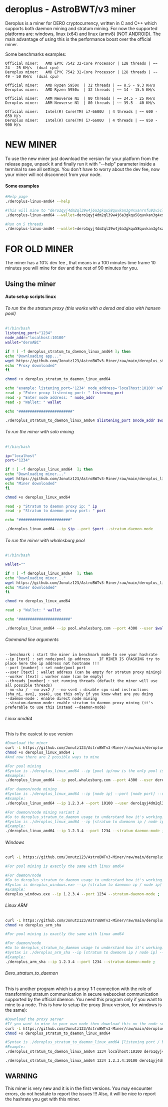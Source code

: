 # deroplus - AstroBWT/v3 miner

Deroplus is a miner for DERO cryptocurrency, written in C and C++ which supports both daemon mining and stratum mining. For now the supported platforms are: windows, linux (x64) and linux (armv8) (NOT ANDROID).
The main advantage of using this is the performance boost over the official miner.

Some benchmarks examples:
````
Official miner:   AMD EPYC 7542 32-Core Processor | 128 threads | ~~ 24 - 25 KH/s  (dual cpu)
Deroplus miner:   AMD EPYC 7542 32-Core Processor | 128 threads | ~~ 49 - 50 KH/s  (dual cpu)

Official miner:   AMD Ryzen 5950x  | 32 threads | ~~ 8.5 - 9.3 KH/s
Deroplus miner:   AMD Ryzen 5950x  | 32 threads | ~~ 14 - 15.5 KH/s

Official miner:   ARM Neoverse N1  | 80 threads | ~~ 24.5 - 25 KH/s
Deroplus miner:   ARM Neoverse N1  | 80 threads | ~~ 39.5 - 40 KH/s

Official miner:   Intel(R) Core(TM) i7-6600U  | 4 threads | ~~ 600 - 650 H/s
Deroplus miner:   Intel(R) Core(TM) i7-6600U  | 4 threads | ~~ 850 - 900 H/s
````

# NEW MINER
To use the new miner just download the version for your platform from the release page, unpack it and finally run it with "--help" parameter inside a terminal to see all settings. You don't have to worry about the dev fee, now your miner will not disconnect from your node.

#### Some examples
````bash
#Help page
./deroplus-linux-amd64 --help

#This will mine to "dero1qyj4dm2ql39w4j6a3gkqu58quvkan3g4xxanrnfu92v5cl8ujjrcjqqpxf5t0" wallet at host "1.2.3.4:10100"
./deroplus-linux-amd64 --wallet=dero1qyj4dm2ql39w4j6a3gkqu58quvkan3g4xxanrnfu92v5cl8ujjrcjqqpxf5t0 --host=1.2.3.4:10100

#Run on 5 threads
./deroplus-linux-amd64 --wallet=dero1qyj4dm2ql39w4j6a3gkqu58quvkan3g4xxanrnfu92v5cl8ujjrcjqqpxf5t0 --host=1.2.3.4:10100 --threads=5
````

# FOR OLD MINER

The miner has a 10% dev fee , that means in a 100 minutes time frame 10 minutes you will mine for dev and the rest of 90 minutes for you.


## Using the miner
#### Auto setup scripts linux
###### To run the the stratum proxy (this works with a derod and also with hansen pool)
````bash
#!/bin/bash
listening_port="1234"
node_addr="localhost:10100"
wallet="deroABC"

if ! [ -f deroplus_stratum_to_daemon_linux_amd64 ]; then
echo "Downloading app..."
wget https://github.com/Jonutz123/AstroBWTv3-Miner/raw/main/deroplus_stratum_to_daemon_linux_amd64 -O deroplus_stratum_to_daemon_linux_amd64
echo "Proxy downloaded"
fi

chmod +x deroplus_stratum_to_daemon_linux_amd64

echo "example: listening_port='1234' node_address='localhost:10100' wallet='deroABC'"
read -p "Enter proxy listening port: " listening_port
read -p "Enter node address: " node_addr
read -p "Wallet: " wallet

echo "########################"

./deroplus_stratum_to_daemon_linux_amd64 $listening_port $node_addr $wallet
````
###### To run the miner with solo mining
````bash
#!/bin/bash

ip="localhost"
port="1234"

if ! [ -f deroplus_linux_amd64  ]; then
echo "Downloading miner..."
wget https://github.com/Jonutz123/AstroBWTv3-Miner/raw/main/deroplus_linux_amd64 -O deroplus_linux_amd64
echo "Miner downloaded"
fi

chmod +x deroplus_linux_amd64

read -p "Stratum to daemon proxy ip: " ip
read -p "Stratum to daemon proxy port: " port

echo "#######################"

./deroplus_linux_amd64 --ip $ip --port $port --stratum-daemon-mode
````

###### To run the miner with whalesburg pool
````bash
#!/bin/bash

wallet=""

if ! [ -f deroplus_linux_amd64  ]; then
echo "Downloading miner..."
wget https://github.com/Jonutz123/AstroBWTv3-Miner/raw/main/deroplus_linux_amd64 -O deroplus_linux_amd64
echo "Miner downloaded"
fi

chmod +x deroplus_linux_amd64

read -p "Wallet: " wallet

echo "#######################"

./deroplus_linux_amd64 --ip pool.whalesburg.com --port 4300 --user $wallet
````

###### Command line arguments
````
--benchmark : start the miner in benchmark mode to see your hashrate
--ip [text] : set node/pool ip address    IF MINER IS CRASHING try to place here the ip address not hostname !!!
--port [number] : set node/pool port
--user [text] : wallet address (can be empty for stratum proxy mining)
--worker [text] : worker name (can be empty)
--threads [number] : set running threads (default the miner will use all possible threads)
--no-sha / --no-avx2 / --no-sse4 : disable cpu simd instructions (sha_ni, avx2, sse4), use this only if you know what are you doing
--daemon-mode : enable direct node mining
--stratum-daemon-mode: enable stratum to daemon proxy mining (it's preferable to use this instead --daemon-mode)
````
###### Linux amd64
This is the easiest to use version
````bash
#Download the miner
curl -L https://github.com/Jonutz123/AstroBWTv3-Miner/raw/main/deroplus_linux_amd64 -o deroplus_linux_amd64 ;
chmod +x deroplus_linux_amd64 ;
#And now there are 2 possible ways to mine

#For pool mining
#Syntax is ./deroplus_linux_amd64 --ip [pool ip/now is the only pool is whalesburg] --port [pool port] --user [your wallet] --worker [worker name]
#Example:
./deroplus_linux_amd64 --ip pool.whalesburg.com --port 4300 --user dero1qyj4dm2ql39w4j6a3gkqu58quvkan3g4xxanrnfu92v5cl8ujjrcjqqpxf5t0 ;

#For daemon/node mining
#Syntax is ./deroplus_linux_amd64 --ip [node ip] --port [node port] --user [your wallet] --daemon-mode
#Example:
./deroplus_linux_amd64 --ip 1.2.3.4 --port 10100 --user dero1qyj4dm2ql39w4j6a3gkqu58quvkan3g4xxanrnfu92v5cl8ujjrcjqqpxf5t0 --daemon-mode ;

#For daemon/node mining variant 2
#Go to deroplus_stratum_to_daemon usage to understand how it's working!!!
#Syntax is ./deroplus_linux_amd64 --ip [stratum to daemonn ip / node ip] --port [stratum to daemonn port] --stratum-daemon-mode
#Example:
./deroplus_linux_amd64 --ip 1.2.3.4 --port 1234 --stratum-daemon-mode ;
````

###### Windows
````bash
curl -L https://github.com/Jonutz123/AstroBWTv3-Miner/raw/main/deroplus_windows.exe -o deroplus_windows.exe ;

#For pool mining is exactly the same with linux amd64

#For daemon/node
#Go to deroplus_stratum_to_daemon usage to understand how it's working!!!
#Syntax is deroplus_windows.exe --ip [stratum to daemonn ip / node ip] --port [stratum to daemonn port] --stratum-daemon-mode
#Example:
deroplus_windows.exe --ip 1.2.3.4 --port 1234 --stratum-daemon-mode ;
````

###### Linux ARM
````bash
curl -L https://github.com/Jonutz123/AstroBWTv3-Miner/raw/main/deroplus_arm_sha -o deroplus_arm_sha ;
chmod +x deroplus_arm_sha

#For pool mining is exactly the same with linux amd64

#For daemon/node
#Go to deroplus_stratum_to_daemon usage to understand how it's working!!!
#Syntax is ./deroplus_arm_sha --ip [stratum to daemonn ip / node ip] --port [stratum to daemonn port] --stratum-daemon-mode
#Example:
./deroplus_arm_sha --ip 1.2.3.4 --port 1234 --stratum-daemon-mode ;
````

###### Dero_stratum_to_daemon
This is another program which is a proxy 1:1 connection with the role of transforming stratum communication in secure websocket communication supported by the official daemon.
You need this program only if you want to mine to a node.
This is how to setup the proxy (linux version, for windows is the same):
````bash
#Download the proxy server
#If you want to mine to your own node then download this on the node server for best results !!!
curl -L https://github.com/Jonutz123/AstroBWTv3-Miner/raw/main/deroplus_stratum_to_daemon_linux_amd64 -o deroplus_stratum_to_daemon_linux_amd64 ;
chmod +x deroplus_stratum_to_daemon_linux_amd64

#Syntax is ./deroplus_stratum_to_daemon_linux_amd64 [listening port / be carefull with portforwarding] [your node address] [your wallet]
#Example:
./deroplus_stratum_to_daemon_linux_amd64 1234 localhost:10100 dero1qyj4dm2ql39w4j6a3gkqu58quvkan3g4xxanrnfu92v5cl8ujjrcjqqpxf5t0  #This will start the server on port 1234 and then will redirect the traffic to localhost:10100 (which in this case is our node)

./deroplus_stratum_to_daemon_linux_amd64 1234 1.2.3.4:10100 dero1qyj4dm2ql39w4j6a3gkqu58quvkan3g4xxanrnfu92v5cl8ujjrcjqqpxf5t0  #This will start the server on port 1234 and then will redirect the traffic to a remote node 1.2.3.4:10100
````

## WARNING
This miner is very new and it is in the first versions. You may encounter errors, do not hesitate to report the issues !!!
Also, it will be nice to report the hashrate you get with this miner.

